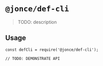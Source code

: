 # `@jonce/def-cli`

> TODO: description

## Usage

```
const defCli = require('@jonce/def-cli');

// TODO: DEMONSTRATE API
```
